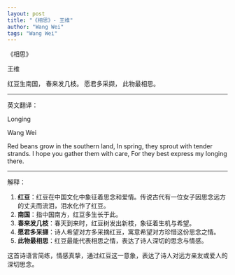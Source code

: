 ```yaml
---
layout: post
title: "《相思》- 王维"
author: "Wang Wei"
tags: "Wang Wei"
---
```


《相思》

王维

红豆生南国，
春来发几枝。
愿君多采撷，
此物最相思。

---

英文翻译：

Longing

Wang Wei

Red beans grow in the southern land,
In spring, they sprout with tender strands.
I hope you gather them with care,
For they best express my longing there.

---

解释：
1. **红豆**：红豆在中国文化中象征着思念和爱情。传说古代有一位女子因思念远方的丈夫而流泪，泪水化作了红豆。
2. **南国**：指中国南方，红豆多生长于此。
3. **春来发几枝**：春天到来时，红豆树发出新枝，象征着生机与希望。
4. **愿君多采撷**：诗人希望对方多采摘红豆，寓意希望对方珍惜这份思念之情。
5. **此物最相思**：红豆最能代表相思之情，表达了诗人深切的思念与情感。

这首诗语言简练，情感真挚，通过红豆这一意象，表达了诗人对远方亲友或爱人的深切思念。
